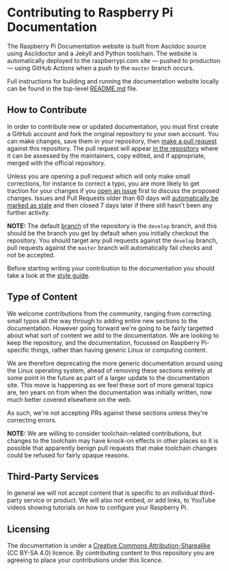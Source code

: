 # Contributing to Raspberry Pi Documentation

The Raspberry Pi Documentation website is built from Asciidoc source using Asciidoctor and a Jekyll and Python toolchain. The website is automatically deployed to the raspberrypi.com site — pushed to production — using GitHub Actions when a push to the `master` branch occurs.

Full instructions for building and running the documentation website locally can be found in the top-level [README.md](README.md) file.

## How to Contribute

In order to contribute new or updated documentation, you must first create a GitHub account and fork the original repository to your own account. You can make changes, save them in your repository, then [make a pull request](https://docs.github.com/en/github/collaborating-with-pull-requests/proposing-changes-to-your-work-with-pull-requests/creating-a-pull-request-from-a-fork) against this repository. The pull request will appear [in the repository](https://github.com/raspberrypi/documentation/pulls) where it can be assessed by the maintainers, copy edited, and if appropriate, merged with the official repository.

Unless you are opening a pull request which will only make small corrections, for instance to correct a typo, you are more likely to get traction for your changes if you [open an issue](https://github.com/raspberrypi/documentation/issues) first to discuss the proposed changes. Issues and Pull Requests older than 60 days will [automatically be marked as stale](https://github.com/actions/stale) and then closed 7 days later if there still hasn't been any further activity.

**NOTE:** The default [branch](https://github.com/raspberrypi/documentation/branches) of the repository is the `develop` branch, and this should be the branch you get by default when you initially checkout the repository. You should target any pull requests against the `develop` branch, pull requests against the `master` branch will automatically fail checks and not be accepted.

Before starting writing your contribution to the documentation you should take a look at the [style guide](https://github.com/raspberrypi/style-guide/blob/master/style-guide.md).

## Type of Content

We welcome contributions from the community, ranging from correcting small typos all the way through to adding entire new sections to the documentation. However going forward we're going to be fairly targetted about what sort of content we add to the documentation. We are looking to keep the repository, and the documentation, focussed on Raspberry Pi-specific things, rather than having generic Linux or computing content.

We are therefore deprecating the more generic documentation around using the Linux operating system, ahead of removing these sections entirely at some point in the future as part of a larger update to the documentation site. This move is happening as we feel these sort of more general topics are, ten years on from when the documentation was initially written, now much better covered elsewhere on the web.

As such, we're not accepting PRs against these sections unless they're correcting errors.

**NOTE:** We are willing to consider toolchain-related contributions, but changes to the toolchain may have knock-on effects in other places so it is possible that apparently benign pull requests that make toolchain changes could be refused for fairly opaque reasons. 

## Third-Party Services

In general we will not accept content that is specific to an individual third-party service or product. We will also not embed, or add links, to YouTube videos showing tutorials on how to configure your Raspberry Pi.

## Licensing 

The documentation is under a [Creative Commons Attribution-Sharealike](https://creativecommons.org/licenses/by-sa/4.0/) (CC BY-SA 4.0) licence. By contributing content to this repository you are agreeing to place your contributions under this licence.
